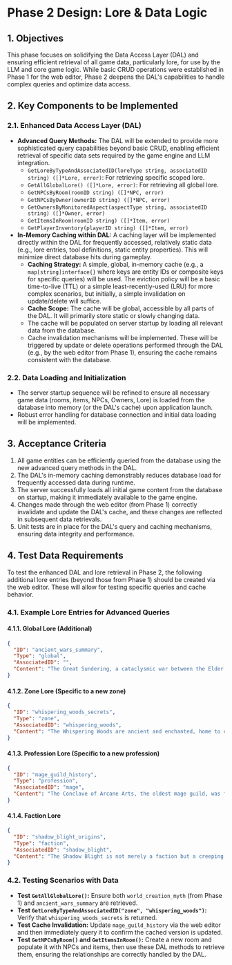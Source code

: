 # Phase 2 Design: Lore & Data Logic

## 1. Objectives

This phase focuses on solidifying the Data Access Layer (DAL) and ensuring efficient retrieval of all game data, particularly lore, for use by the LLM and core game logic. While basic CRUD operations were established in Phase 1 for the web editor, Phase 2 deepens the DAL's capabilities to handle complex queries and optimize data access.

## 2. Key Components to be Implemented

### 2.1. Enhanced Data Access Layer (DAL)

*   **Advanced Query Methods:** The DAL will be extended to provide more sophisticated query capabilities beyond basic CRUD, enabling efficient retrieval of specific data sets required by the game engine and LLM integration.
    *   `GetLoreByTypeAndAssociatedID(loreType string, associatedID string) ([]*Lore, error)`: For retrieving specific scoped lore.
    *   `GetAllGlobalLore() ([]*Lore, error)`: For retrieving all global lore.
    *   `GetNPCsByRoom(roomID string) ([]*NPC, error)`
    *   `GetNPCsByOwner(ownerID string) ([]*NPC, error)`
    *   `GetOwnersByMonitoredAspect(aspectType string, associatedID string) ([]*Owner, error)`
    *   `GetItemsInRoom(roomID string) ([]*Item, error)`
    *   `GetPlayerInventory(playerID string) ([]*Item, error)`
*   **In-Memory Caching within DAL:** A caching layer will be implemented directly within the DAL for frequently accessed, relatively static data (e.g., lore entries, tool definitions, static entity properties). This will minimize direct database hits during gameplay.
    *   **Caching Strategy:** A simple, global, in-memory cache (e.g., a `map[string]interface{}` where keys are entity IDs or composite keys for specific queries) will be used. The eviction policy will be a basic time-to-live (TTL) or a simple least-recently-used (LRU) for more complex scenarios, but initially, a simple invalidation on update/delete will suffice.
    *   **Cache Scope:** The cache will be global, accessible by all parts of the DAL. It will primarily store static or slowly changing data.
    *   The cache will be populated on server startup by loading all relevant data from the database.
    *   Cache invalidation mechanisms will be implemented. These will be triggered by update or delete operations performed through the DAL (e.g., by the web editor from Phase 1), ensuring the cache remains consistent with the database.

### 2.2. Data Loading and Initialization

*   The server startup sequence will be refined to ensure all necessary game data (rooms, items, NPCs, Owners, Lore) is loaded from the database into memory (or the DAL's cache) upon application launch.
*   Robust error handling for database connection and initial data loading will be implemented.

## 3. Acceptance Criteria

1.  All game entities can be efficiently queried from the database using the new advanced query methods in the DAL.
2.  The DAL's in-memory caching demonstrably reduces database load for frequently accessed data during runtime.
3.  The server successfully loads all initial game content from the database on startup, making it immediately available to the game engine.
4.  Changes made through the web editor (from Phase 1) correctly invalidate and update the DAL's cache, and these changes are reflected in subsequent data retrievals.
5.  Unit tests are in place for the DAL's query and caching mechanisms, ensuring data integrity and performance.

## 4. Test Data Requirements

To test the enhanced DAL and lore retrieval in Phase 2, the following additional lore entries (beyond those from Phase 1) should be created via the web editor. These will allow for testing specific queries and cache behavior.

### 4.1. Example Lore Entries for Advanced Queries

#### 4.1.1. Global Lore (Additional)

```json
{
  "ID": "ancient_wars_summary",
  "Type": "global",
  "AssociatedID": "",
  "Content": "The Great Sundering, a cataclysmic war between the Elder Races and the Shadow Blight, reshaped the continents and led to the rise of human kingdoms. Many ancient artifacts were lost during this era."
}
```

#### 4.1.2. Zone Lore (Specific to a new zone)

```json
{
  "ID": "whispering_woods_secrets",
  "Type": "zone",
  "AssociatedID": "whispering_woods",
  "Content": "The Whispering Woods are ancient and enchanted, home to elusive dryads and mischievous sprites. Travelers often report strange lights and ethereal music deep within its groves. A hidden shrine to the Forest Mother is rumored to exist here."
}
```

#### 4.1.3. Profession Lore (Specific to a new profession)

```json
{
  "ID": "mage_guild_history",
  "Type": "profession",
  "AssociatedID": "mage",
  "Content": "The Conclave of Arcane Arts, the oldest mage guild, was founded after the Sundering to preserve magical knowledge. Its members are sworn to protect ancient magical sites and regulate the use of powerful spells."
}
```

#### 4.1.4. Faction Lore

```json
{
  "ID": "shadow_blight_origins",
  "Type": "faction",
  "AssociatedID": "shadow_blight",
  "Content": "The Shadow Blight is not merely a faction but a creeping corruption that seeks to consume all light and life. Its origins are shrouded in mystery, but ancient texts speak of a primordial darkness that predates even the Twin Dragons."
}
```

### 4.2. Testing Scenarios with Data

*   **Test `GetAllGlobalLore()`:** Ensure both `world_creation_myth` (from Phase 1) and `ancient_wars_summary` are retrieved.
*   **Test `GetLoreByTypeAndAssociatedID("zone", "whispering_woods")`:** Verify that `whispering_woods_secrets` is returned.
*   **Test Cache Invalidation:** Update `mage_guild_history` via the web editor and then immediately query it to confirm the cached version is updated.
*   **Test `GetNPCsByRoom()` and `GetItemsInRoom()`:** Create a new room and populate it with NPCs and items, then use these DAL methods to retrieve them, ensuring the relationships are correctly handled by the DAL.